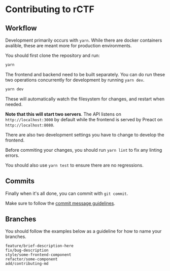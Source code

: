# Contributing to rCTF

## Workflow

Development primarily occurs with `yarn`. While there are docker containers avalible, these are meant more for production environments.

You should first clone the repository and run:
```bash
yarn
```

The frontend and backend need to be built separately. You can do run these two operations concurrently for development by running `yarn dev`.

```bash
yarn dev
```

These will automatically watch the filesystem for changes, and restart when needed.

**Note that this will start two servers**. The API listens on `http://localhost:3000` by default while the frontend is served by Preact on `http://localhost:8080`.

There are also two development settings you have to change to develop the frontend.

Before commiting your changes, you should run `yarn lint` to fix any linting errors.

You should also use `yarn test` to ensure there are no regressions.

## Commits

Finally when it's all done, you can commit with `git commit`.

Make sure to follow the [commit message guidelines](https://github.com/angular/angular.js/blob/master/DEVELOPERS.md#-git-commit-guidelines).

## Branches

You should follow the examples below as a guideline for how to name your branches.

```
feature/brief-description-here
fix/bug-description
style/some-frontend-component
refactor/some-component
add/contributing-md
```
